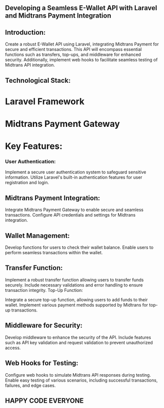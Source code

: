 ## Developing a Seamless E-Wallet API with Laravel and Midtrans Payment Integration

## Introduction:
Create a robust E-Wallet API using Laravel, integrating Midtrans Payment for secure and efficient transactions. This API will encompass essential functions such as transfers, top-ups, and middleware for enhanced security. Additionally, implement web hooks to facilitate seamless testing of Midtrans API integration.

## Technological Stack:

# Laravel Framework
# Midtrans Payment Gateway
# Key Features:

### User Authentication:

Implement a secure user authentication system to safeguard sensitive information.
Utilize Laravel's built-in authentication features for user registration and login.

## Midtrans Payment Integration:

Integrate Midtrans Payment Gateway to enable secure and seamless transactions.
Configure API credentials and settings for Midtrans integration.

## Wallet Management:

Develop functions for users to check their wallet balance.
Enable users to perform seamless transactions within the wallet.

## Transfer Function:

Implement a robust transfer function allowing users to transfer funds securely.
Include necessary validations and error handling to ensure transaction integrity.
Top-Up Function:

Integrate a secure top-up function, allowing users to add funds to their wallet.
Implement various payment methods supported by Midtrans for top-up transactions.

## Middleware for Security:

Develop middleware to enhance the security of the API.
Include features such as API key validation and request validation to prevent unauthorized access.

## Web Hooks for Testing:

Configure web hooks to simulate Midtrans API responses during testing.
Enable easy testing of various scenarios, including successful transactions, failures, and edge cases.

## HAPPY CODE EVERYONE